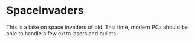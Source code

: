 # SpaceInvaders
This is a take on space invaders of old. This time, modern PCs should be able to handle a few extra lasers and bullets.

